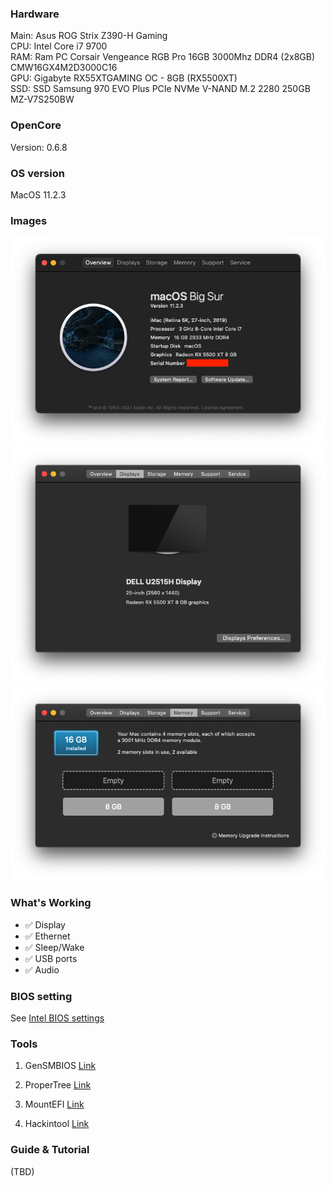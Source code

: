 ### Hardware

Main: Asus ROG Strix Z390-H Gaming<br>
CPU: Intel Core i7 9700<br>
RAM: Ram PC Corsair Vengeance RGB Pro 16GB 3000Mhz DDR4 (2x8GB) CMW16GX4M2D3000C16<br>
GPU: Gigabyte RX55XTGAMING OC - 8GB (RX5500XT) <br>
SSD: SSD Samsung 970 EVO Plus PCIe NVMe V-NAND M.2 2280 250GB MZ-V7S250BW<br>

### OpenCore

Version: 0.6.8

### OS version

MacOS 11.2.3

### Images

![](images/1.png)
![](images/2.png)
![](images/4.png)

### What's Working

- :white_check_mark: Display
- :white_check_mark: Ethernet
- :white_check_mark: Sleep/Wake
- :white_check_mark: USB ports
- :white_check_mark: Audio

### BIOS setting

See [Intel BIOS settings](https://dortania.github.io/OpenCore-Desktop-Guide/config.plist/coffee-lake.html#intel-bios-settings)

### Tools

1. GenSMBIOS
   [Link](https://github.com/corpnewt/GenSMBIOS)

2. ProperTree
   [Link](https://github.com/corpnewt/ProperTree)

3. MountEFI
   [Link](https://github.com/corpnewt/MountEFI)

4. Hackintool
   [Link](https://github.com/headkaze/Hackintool/releases)

### Guide & Tutorial
(TBD)

